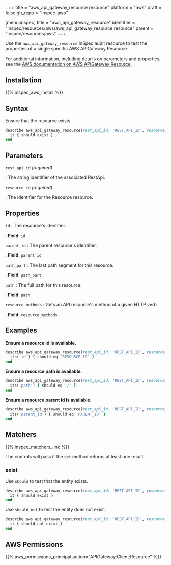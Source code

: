 +++
title = "aws_api_gateway_resource resource"
platform = "aws"
draft = false
gh_repo = "inspec-aws"

[menu.inspec]
title = "aws_api_gateway_resource"
identifier = "inspec/resources/aws/aws_api_gateway_resource resource"
parent = "inspec/resources/aws"
+++

Use the `aws_api_gateway_resource` InSpec audit resource to test the properties of a single specific AWS APIGateway Resource.

For additional information, including details on parameters and properties, see the [AWS documentation on AWS APIGateway Resource](https://docs.aws.amazon.com/AWSCloudFormation/latest/UserGuide/aws-resource-apigateway-resource.html).

## Installation

{{% inspec_aws_install %}}

## Syntax

Ensure that the resource exists.

```ruby
describe aws_api_gateway_resource(rest_api_id: 'REST_API_ID', resource_id: 'RESOURCE_ID') do
  it { should exist }
end
```

## Parameters

`rest_api_id` _(required)_

: The string identifier of the associated RestApi.

`resource_id` _(required)_

: The identifier for the Resource resource.

## Properties

`id`
: The resource's identifier.

: **Field**: `id`

`parent_id`
: The parent resource's identifier.

: **Field**: `parent_id`

`path_part`
: The last path segment for this resource.

: **Field**: `path_part`

`path`
: The full path for this resource.

: **Field**: `path`

`resource_methods`
: Gets an API resource's method of a given HTTP verb.

: **Field**: `resource_methods`

## Examples

**Ensure a resource id is available.**

```ruby
describe aws_api_gateway_resource(rest_api_id: 'REST_API_ID', resource_id: 'RESOURCE_ID') do
  its('id') { should eq 'RESOURCE_ID' }
end
```

**Ensure a resource path is available.**

```ruby
describe aws_api_gateway_resource(rest_api_id: 'REST_API_ID', resource_id: 'RESOURCE_ID') do
  its('path') { should eq '/' }
end
```

**Ensure a resource parent id is available.**

```ruby
describe aws_api_gateway_resource(rest_api_id: 'REST_API_ID', resource_id: 'RESOURCE_ID') do
  its('parent_id') { should eq 'PARENT_ID' }
end
```

## Matchers

{{% inspec_matchers_link %}}

The controls will pass if the `get` method returns at least one result.

### exist

Use `should` to test that the entity exists.

```ruby
describe aws_api_gateway_resource(rest_api_id: 'REST_API_ID', resource_id: 'RESOURCE_ID') do
  it { should exist }
end
```

Use `should_not` to test the entity does not exist.

```ruby
describe aws_api_gateway_resource(rest_api_id: 'REST_API_ID', resource_id: 'RESOURCE_ID') do
  it { should_not exist }
end
```

## AWS Permissions

{{% aws_permissions_principal action="APIGateway:Client:Resource" %}}

